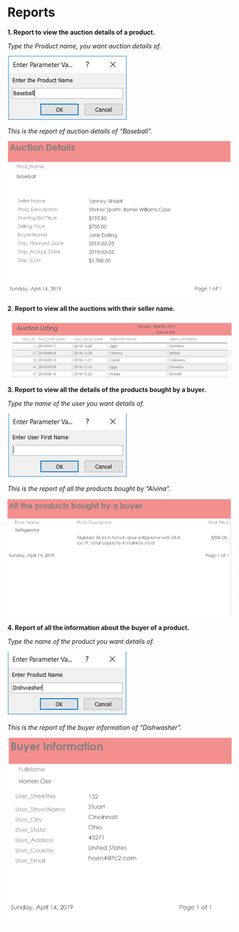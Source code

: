 # Reports

**1. Report to view the auction details of a product.**

*Type the Product name, you want auction details of.*  

![Image_1](Images/Image_1.png)  

*This is the report of auction details of “Baseball”.*  

![Image_2](Images/Image_2.png)  


**2. Report to view all the auctions with their seller name.**  

![Image_3](Images/Image_3.png)  


**3. Report to view all the details of the products bought by a buyer.**  

*Type the name of the user you want details of.*  

![Image_4](Images/Image_4.png)  

*This is the report of all the products bought by “Alvina”.*  

![Image_5](Images/Image_5.png)  


**4. Report of all the information about the buyer of a product.**  

*Type the name of the product you want details of.*  

![Image_6](Images/Image_6.png)  

*This is the report of the buyer information of “Dishwasher”.*  

![Image_7](Images/Image_7.png)


